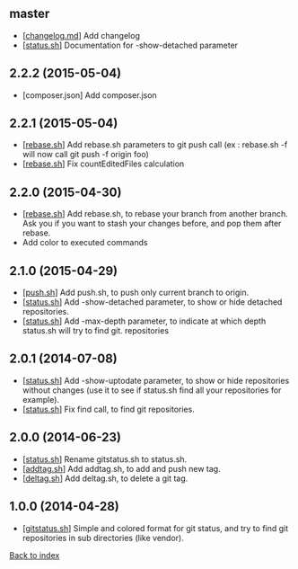 master
------

- [[changelog.md](changelog.md)] Add changelog
- [[status.sh](status.md)] Documentation for -show-detached parameter

2.2.2 (2015-05-04)
------------------

- [composer.json] Add composer.json

2.2.1 (2015-05-04)
------------------

- [[rebase.sh](rebase.md)] Add rebase.sh parameters to git push call (ex : rebase.sh -f will now call git push -f origin foo)
- [[rebase.sh](rebase.md)] Fix countEditedFiles calculation

2.2.0 (2015-04-30)
------------------

- [[rebase.sh](rebase.md)] Add rebase.sh, to rebase your branch from another branch. Ask you if you want to stash your changes before, and pop them after rebase.
- Add color to executed commands

2.1.0 (2015-04-29)
------------------

- [[push.sh](push.md)] Add push.sh, to push only current branch to origin.
- [[status.sh](status.md)] Add -show-detached parameter, to show or hide detached repositories.
- [[status.sh](status.md)] Add -max-depth parameter, to indicate at which depth status.sh will try to find git. repositories

2.0.1 (2014-07-08)
------------------

- [[status.sh](status.md)] Add -show-uptodate parameter, to show or hide repositories without changes (use it to see if status.sh find all your repositories for example).
- [[status.sh](status.md)] Fix find call, to find git repositories.

2.0.0 (2014-06-23)
------------------

- [[status.sh](status.md)] Rename gitstatus.sh to status.sh.
- [[addtag.sh](addtag.md)] Add addtag.sh, to add and push new tag.
- [[deltag.sh](deltag.md)] Add deltag.sh, to delete a git tag.

1.0.0 (2014-04-28)
------------------

- [[gitstatus.sh](status.md)] Simple and colored format for git status, and try to find git repositories in sub directories (like vendor).


[Back to index](../README.md)
